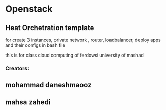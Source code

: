 # Openstack
## Heat Orchetration template
for create 3 instances, private network , router, loadbalancer, deploy apps and their configs in bash file


this is for class cloud computing of ferdowsi university of mashad

### Creators:
## **mohammad daneshmaooz**
## **mahsa zahedi**

